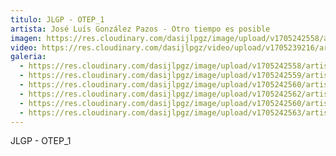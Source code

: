 ```yaml
---
titulo: JLGP - OTEP_1
artista: José Luís González Pazos - Otro tiempo es posible
imagen: https://res.cloudinary.com/dasijlpgz/image/upload/v1705242558/artistas/Jose%20Luis%20Gonz%C3%A1lez%20Pazos%20-%20Otro%20tiempo%20es%20posible/obra_1/P1090057.jpg
video: https://res.cloudinary.com/dasijlpgz/video/upload/v1705239216/artistas/Jose%20Luis%20Gonz%C3%A1lez%20Pazos%20-%20Otro%20tiempo%20es%20posible/obra_1/obra_1-1.mp4
galeria:
  - https://res.cloudinary.com/dasijlpgz/image/upload/v1705242558/artistas/Jose%20Luis%20Gonz%C3%A1lez%20Pazos%20-%20Otro%20tiempo%20es%20posible/obra_1/P1090057.jpg
  - https://res.cloudinary.com/dasijlpgz/image/upload/v1705242559/artistas/Jose%20Luis%20Gonz%C3%A1lez%20Pazos%20-%20Otro%20tiempo%20es%20posible/obra_1/P1090060.jpg
  - https://res.cloudinary.com/dasijlpgz/image/upload/v1705242560/artistas/Jose%20Luis%20Gonz%C3%A1lez%20Pazos%20-%20Otro%20tiempo%20es%20posible/obra_1/P1090062.jpg
  - https://res.cloudinary.com/dasijlpgz/image/upload/v1705242562/artistas/Jose%20Luis%20Gonz%C3%A1lez%20Pazos%20-%20Otro%20tiempo%20es%20posible/obra_1/P1090065.jpg
  - https://res.cloudinary.com/dasijlpgz/image/upload/v1705242560/artistas/Jose%20Luis%20Gonz%C3%A1lez%20Pazos%20-%20Otro%20tiempo%20es%20posible/obra_1/P1090063.jpg
  - https://res.cloudinary.com/dasijlpgz/image/upload/v1705242563/artistas/Jose%20Luis%20Gonz%C3%A1lez%20Pazos%20-%20Otro%20tiempo%20es%20posible/obra_1/P1090067.jpg
---
```

JLGP - OTEP_1